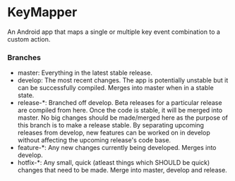 # KeyMapper
An Android app that maps a single or multiple key event combination to a custom action.

### Branches
 - master: Everything in the latest stable release.
 - develop: The most recent changes. The app is potentially unstable but it can be successfully compiled. Merges into master when in a stable state.
 - release-*: Branched off develop. Beta releases for a particular release are compiled from here. Once the code is stable, it will be merged into master. No big changes should be made/merged here as the purpose of this branch is to make a release stable. By separating upcoming releases from develop, new features can be worked on in develop without affecting the upcoming release's code base.
 - feature-*: Any new changes currently being developed. Merges into develop.
 - hotfix-*: Any small, quick (atleast things which SHOULD be quick) changes that need to be made. Merge into master, develop and release.